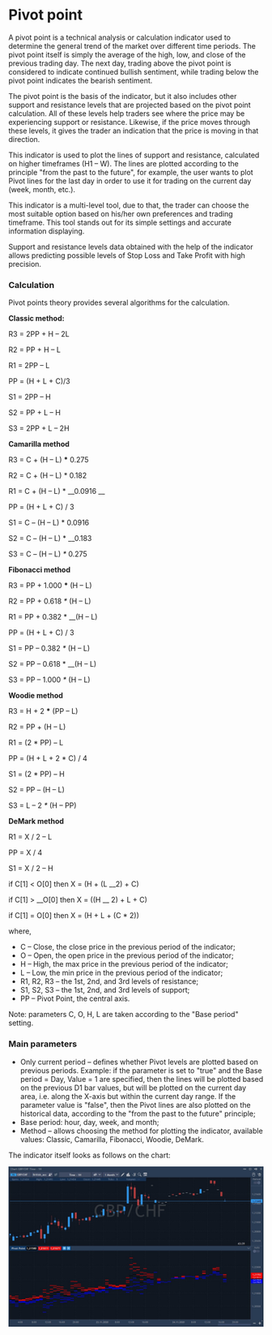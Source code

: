 # Pivot point

A pivot point is a technical analysis or calculation indicator used to determine the general trend of the market over different time periods. The pivot point itself is simply the average of the high, low, and close of the previous trading day. The next day, trading above the pivot point is considered to indicate continued bullish sentiment, while trading below the pivot point indicates the bearish sentiment.

The pivot point is the basis of the indicator, but it also includes other support and resistance levels that are projected based on the pivot point calculation. All of these levels help traders see where the price may be experiencing support or resistance. Likewise, if the price moves through these levels, it gives the trader an indication that the price is moving in that direction.

This indicator is used to plot the lines of support and resistance, calculated on higher timeframes \(H1 – W\). The lines are plotted according to the principle "from the past to the future", for example, the user wants to plot Pivot lines for the last day in order to use it for trading on the current day \(week, month, etc.\).

This indicator is a multi-level tool, due to that, the trader can choose the most suitable option based on his/her own preferences and trading timeframe. This tool stands out for its simple settings and accurate information displaying.

Support and resistance levels data obtained with the help of the indicator allows predicting possible levels of Stop Loss and Take Profit with high precision.

### Calculation

Pivot points theory provides several algorithms for the calculation.

**Classic method:**

R3 = 2PP + H – 2L 

R2 = PP + H – L 

R1 = 2PP – L 

PP = \(H + L + C\)/3 

S1 = 2PP – H 

S2 = PP + L – H 

S3 = 2PP + L – 2H

**Camarilla method**

R3 = C + \(H – L\) **\*** 0.275 

 R2 = C + \(H – L\) \* 0.182 

R1 = C + \(H – L\) \* __0.0916 __

PP = \(H + L + C\) / 3 

S1 = C – \(H – L\) \* 0.0916 

S2 = C – \(H – L\) \* __0.183 

S3 = C – \(H – L\) _\*_ 0.275

**Fibonacci method**

R3 = PP + 1.000 **\*** \(H – L\)

R2 = PP + 0.618 _\*_ \(H – L\) 

R1 = PP + 0.382 \* __\(H – L\) 

PP = \(H + L + C\) / 3 

S1 = PP – 0.382 _\*_ \(H – L\) 

S2 = PP – 0.618 \* __\(H – L\) 

S3 = PP – 1.000 _\*_ \(H – L\)

**Woodie method**

R3 = H + 2 **\*** \(PP – L\)

R2 = PP + \(H – L\) 

R1 = \(2 \* PP\) – L

PP = \(H + L + 2 \* C\) / 4 

S1 = \(2 \* PP\) – H 

S2 = PP – \(H – L\) 

S3 = L – 2 _\*_ \(H – PP\)

**DeMark method**

R1 = X / 2 – L 

PP = X / 4 

S1 = X / 2 – H

if C\[1\] &lt; O\[0\] then X = \(H + \(L  __2\) + C\) 

if C\[1\] &gt; __O\[0\] then X = \(\(H __ 2\) + L + C\) 

if C\[1\] = O\[0\] then X = \(H + L + \(C \* 2\)\)

where,

* C – Close, the close price in the previous period of the indicator;
* O – Open, the open price in the previous period of the indicator;
* H – High, the max price in the previous period of the indicator;
* L – Low, the min price in the previous period of the indicator;
* R1, R2, R3 – the 1st, 2nd, and 3rd levels of resistance;
* S1, S2, S3 – the 1st, 2nd, and 3rd levels of support;
* PP – Pivot Point, the central axis.

Note: parameters C, O, H, L are taken according to the "Base period" setting.

### Main parameters

* Only current period – defines whether Pivot levels are plotted based on previous periods. Example: if the parameter is set to "true" and the Base period = Day, Value = 1 are specified, then the lines will be plotted based on the previous D1 bar values, but will be plotted on the current day area, i.e. along the X-axis but within the current day range. If the parameter value is "false", then the Pivot lines are also plotted on the historical data, according to the "from the past to the future" principle;
* Base period: hour, day, week, and month;
* Method – allows choosing the method for plotting the indicator, available values: Classic, Camarilla, Fibonacci, Woodie, DeMark.

The indicator itself looks as follows on the chart:

![](../../../../.gitbook/assets/screenshot_1%20%2826%29.jpg)


